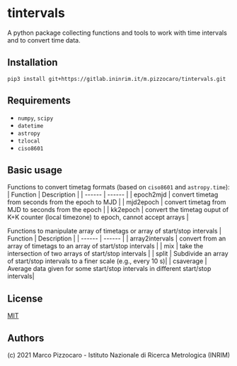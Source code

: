 # tintervals

A python package collecting  functions and tools to work with time intervals and to convert time data.

## Installation

`pip3 install git+https://gitlab.ininrim.it/m.pizzocaro/tintervals.git`

## Requirements

* `numpy`, `scipy`
* `datetime`
* `astropy`
* `tzlocal`
* `ciso8601`

## Basic usage

Functions to convert timetag formats (based on `ciso8601` and `astropy.time`):
| Function | Description | 
| ------ | ------ |
| epoch2mjd | convert timetag from seconds from the epoch to MJD  |
| mjd2epoch | convert timetag from MJD to seconds from the epoch  |
| kk2epoch  | convert the timetag ouput of K+K counter (local timezone) to epoch, cannot accept arrays |

Functions to manipulate array of timetags or array of start/stop intervals
| Function | Description | 
| ------ | ------ |
| array2intervals | convert from an array of timetags to an array of start/stop intervals |
| mix | take the intersection of two arrays of start/stop intervals |
| split | Subdivide an array of start/stop intervals to a finer scale (e.g., every 10 s)|
| csaverage | Average data given for some start/stop intervals in different start/stop intervals|


## License

[MIT](https://opensource.org/licenses/MIT)

## Authors

(c) 2021 Marco Pizzocaro - Istituto Nazionale di Ricerca Metrologica (INRIM)
